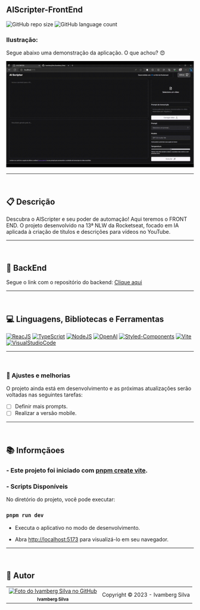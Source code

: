 ## AIScripter-FrontEnd

![GitHub repo size](https://img.shields.io/github/repo-size/IvambergSilva/AIScripter-web?style=for-the-badge)
![GitHub language count](https://img.shields.io/github/languages/count/IvambergSilva/AIScripter-web?style=for-the-badge)

### Ilustração:

<p>Segue abaixo uma demonstração da aplicação. O que achou? 😍</p>

<img src="/src/assets/images/aiscripter-demo.gif" alt="Exemplo de imagem da aplicação">

<hr><br>

## 📋 Descrição
<p>Descubra o AIScripter e seu poder de automação! Aqui teremos o FRONT END. O projeto desenvolvido na 13ª NLW da Rocketseat, focado em IA aplicada à criação de títulos e descrições para vídeos no YouTube.</p>

<hr><br>

## 🚀 BackEnd

<p>Segue o link com o repositório do backend: <a href="https://github.com/IvambergSilva/AIScripter-web" target="_blank">Clique aqui</a></p>

<hr><br>

## 💻 Linguagens, Bibliotecas e Ferramentas

[![ReacJS](https://img.shields.io/badge/React-61DAFB?style=for-the-badge&logo=react&logoColor=black)](https://pt-br.reactjs.org/)
[![TypeScript](https://img.shields.io/badge/TypeScript-007ACC?style=for-the-badge&logo=typescript&logoColor=white)](https://www.typescriptlang.org/)
[![NodeJS](https://img.shields.io/badge/Node.js-339933?style=for-the-badge&logo=node.js&logoColor=white)](https://nodejs.org)
[![OpenAI](https://img.shields.io/badge/OpenAI-412991.svg?style=for-the-badge&logo=OpenAI&logoColor=white)](https://openai.com)
[![Styled-Components](https://img.shields.io/badge/styledcomponents-DB7093.svg?style=for-the-badge&logo=styled-components&logoColor=white)](https://styled-components.com/)
[![Vite](https://img.shields.io/badge/Vite-646CFF.svg?style=for-the-badge&logo=Vite&logoColor=white)](https://vitejs.dev/)
[![VisualStudioCode](https://img.shields.io/badge/Visual_Studio_Code-007ACC?style=for-the-badge&logo=visualstudiocode&logoColor=white)](https://code.visualstudio.com/)

<hr><br>

### 🚧 Ajustes e melhorias 

O projeto ainda está em desenvolvimento e as próximas atualizações serão voltadas nas seguintes tarefas:

- [ ] Definir mais prompts.
- [ ] Realizar a versão mobile.

<hr><br>

## 📚 Informçãoes

### - Este projeto foi iniciado com [pnpm create vite](hhttps://vitejs.dev/).

### - Scripts Disponíveis

No diretório do projeto, você pode executar:

### `pnpm run dev`

- Executa o aplicativo no modo de desenvolvimento. 

- Abra [http://localhost:5173](http://localhost:5173) para visualizá-lo em seu navegador.

<hr><br>

## 🤝 Autor

<table>
  <tr>
    <td align="center">
      <a href="#">
        <img src="https://avatars.githubusercontent.com/u/99219836" width="100px;" alt="Foto do Ivamberg Silva no GitHub"/><br>
        <sub>
          <b>Ivamberg Silva</b>
        </sub>
      </a>
    </td>
    <td>
      Copyright © 2023 - Ivamberg Silva
    </td>
  </tr>
</table>
